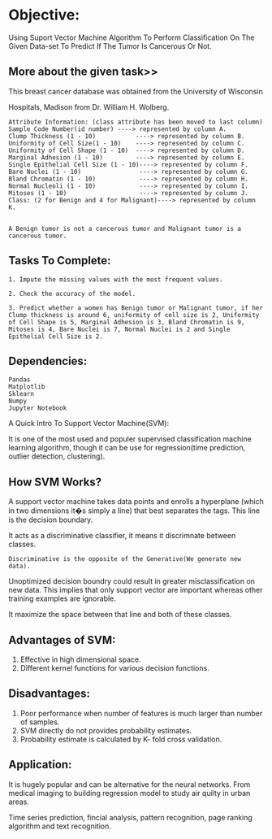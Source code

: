 # Objective:

Using Suport Vector Machine Algorithm To Perform Classification On The Given Data-set To Predict If The Tumor Is Cancerous Or Not.

## More about the given task>>

This breast cancer database was obtained from the University of Wisconsin

Hospitals, Madison from Dr. William H. Wolberg.

```
Attribute Information: (class attribute has been moved to last column)
Sample Code Number(id number) ----> represented by column A.
Clump Thickness (1 - 10)           ----> represented by column B.
Uniformity of Cell Size(1 - 10)    ----> represented by column C.
Uniformity of Cell Shape (1 - 10)  ----> represented by column D.
Marginal Adhesion (1 - 10)         ----> represented by column E.
Single Epithelial Cell Size (1 - 10)----> represented by column F.
Bare Nuclei (1 - 10)                ----> represented by column G.
Bland Chromatin (1 - 10)            ----> represented by column H.
Normal Nucleoli (1 - 10)            ----> represented by column I.
Mitoses (1 - 10)                    ----> represented by column J.
Class: (2 for Benign and 4 for Malignant)----> represented by column K. 


A Benign tumor is not a cancerous tumor and Malignant tumor is a cancerous tumor.
```

## Tasks To Complete:

```
1. Impute the missing values with the most frequent values.

2. Check the accuracy of the model.

3. Predict whether a women has Benign tumor or Malignant tumor, if her Clump thickness is around 6, uniformity of cell size is 2, Uniformity of Cell Shape is 5, Marginal Adhesion is 3, Bland Chromatin is 9, Mitoses is 4, Bare Nuclei is 7, Normal Nuclei is 2 and Single Epithelial Cell Size is 2.

```
## Dependencies:

```
Pandas
Matplotlib
Sklearn
Numpy
Jupyter Notebook

``` 
A Quick Intro To Support Vector Machine(SVM): 

It is one of the most used and populer supervised classification machine learning algorithm, though it can be use for regression(time prediction, outlier detection, clustering).

## How SVM Works?
A support vector machine takes data points and enrolls a hyperplane (which in two dimensions it�s simply a line) that best separates the tags. This line is the decision boundary.

It acts as a discriminative classifier, it means it discrimnate  between classes.

```
Discriminative is the opposite of the Generative(We generate new data).

```

Unoptimized decision boundry could result in greater misclassification on new data. This implies that only support vector are important whereas other training examples are ignorable.

It maximize the space between that line and both of these classes.

## Advantages of SVM:

1. Effective in high dimensional space.
2. Different kernel functions for various decision functions.

## Disadvantages:

1. Poor performance when number of features is much larger than number of samples.
2. SVM directly do not provides probability estimates.
3. Probability estimate is calculated by K- fold cross validation.

## Application:

It is hugely popular and can be alternative for the neural networks. From medical imaging to building regression model to study air quilty in urban areas.

Time series prediction, fincial analysis, pattern recognition, page ranking algorithm and text recognition.







